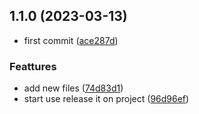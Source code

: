 

## 1.1.0 (2023-03-13)


* first commit ([ace287d](https://github.com/radamesh/test-releaseit/commit/ace287d25e2e23cd0c96aa24648987a974d8ddf4))


### Feattures

* add new files ([74d83d1](https://github.com/radamesh/test-releaseit/commit/74d83d18c0cf1cf4bc8706b5f5c04c4bc93bb1be))
* start use release it on project ([96d96ef](https://github.com/radamesh/test-releaseit/commit/96d96ef42643d1786661d7125c1ff524552d284e))